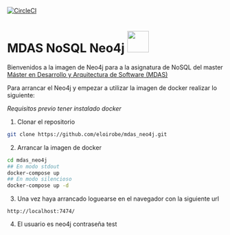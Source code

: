 [![CircleCI](https://circleci.com/gh/eloirobe/mdas_neo4j.svg?style=svg)](https://circleci.com/gh/eloirobe/mdas_neo4j)

# MDAS NoSQL Neo4j <img src="https://go.neo4j.com/rs/710-RRC-335/images/neo4j_logo_globe.png" width="50" height="50" />
Bienvenidos a la imagen de Neo4j para a la asignatura de NoSQL del master [Máster en Desarrollo y Arquitectura de Software (MDAS)](https://www.salleurl.edu/es/estudios/master-en-desarrollo-y-arquitectura-software)

Para arrancar el Neo4j y empezar a utilizar la imagen de docker realizar lo siguiente:

*Requisitos previo tener instalado docker*

1) Clonar el repositorio
```bash
git clone https://github.com/eloirobe/mdas_neo4j.git
```
2) Arrancar la imagen de docker
```bash
cd mdas_neo4j
## En modo stdout
docker-compose up
## En modo silencioso
docker-compose up -d
```
3) Una vez haya arrancado loguearse en el navegador con la siguiente url
```
http://localhost:7474/
```
4) El usuario es neo4j contraseña test
